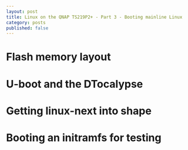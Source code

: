 ```yaml
---
layout: post
title: Linux on the QNAP TS219P2+ - Part 3 - Booting mainline Linux
category: posts
published: false
---
```


# Flash memory layout

# U-boot and the DTocalypse

# Getting linux-next into shape

# Booting an initramfs for testing
